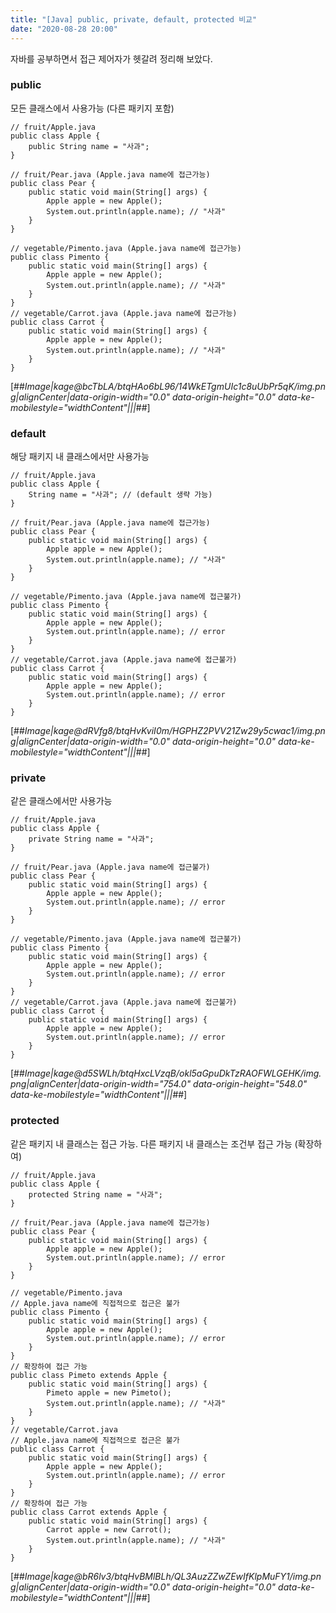 ```yaml
---
title: "[Java] public, private, default, protected 비교"
date: "2020-08-28 20:00"
---
```


자바를 공부하면서 접근 제어자가 헷갈려 정리해 보았다.

### public

모든 클래스에서 사용가능 (다른 패키지 포함)

```
// fruit/Apple.java
public class Apple {
    public String name = "사과";
}

// fruit/Pear.java (Apple.java name에 접근가능)
public class Pear {
    public static void main(String[] args) {
        Apple apple = new Apple();
        System.out.println(apple.name); // "사과"
    }
}

// vegetable/Pimento.java (Apple.java name에 접근가능)
public class Pimento {
    public static void main(String[] args) {
        Apple apple = new Apple();
        System.out.println(apple.name); // "사과"
    }
}
// vegetable/Carrot.java (Apple.java name에 접근가능)
public class Carrot {
    public static void main(String[] args) {
        Apple apple = new Apple();
        System.out.println(apple.name); // "사과"
    }
}
```

[##_Image|kage@bcTbLA/btqHAo6bL96/14WkETgmUIc1c8uUbPr5qK/img.png|alignCenter|data-origin-width="0.0" data-origin-height="0.0" data-ke-mobilestyle="widthContent"|||_##]

### default

해당 패키지 내 클래스에서만 사용가능

```
// fruit/Apple.java
public class Apple {
    String name = "사과"; // (default 생략 가능)
}

// fruit/Pear.java (Apple.java name에 접근가능)
public class Pear {
    public static void main(String[] args) {
        Apple apple = new Apple();
        System.out.println(apple.name); // "사과"
    }
}

// vegetable/Pimento.java (Apple.java name에 접근불가)
public class Pimento {
    public static void main(String[] args) {
        Apple apple = new Apple();
        System.out.println(apple.name); // error
    }
}
// vegetable/Carrot.java (Apple.java name에 접근불가)
public class Carrot {
    public static void main(String[] args) {
        Apple apple = new Apple();
        System.out.println(apple.name); // error
    }
}
```

[##_Image|kage@dRVfg8/btqHvKviI0m/HGPHZ2PVV21Zw29y5cwac1/img.png|alignCenter|data-origin-width="0.0" data-origin-height="0.0" data-ke-mobilestyle="widthContent"|||_##]

### private

같은 클래스에서만 사용가능

```
// fruit/Apple.java
public class Apple {
    private String name = "사과"; 
}

// fruit/Pear.java (Apple.java name에 접근불가)
public class Pear {
    public static void main(String[] args) {
        Apple apple = new Apple();
        System.out.println(apple.name); // error
    }
}

// vegetable/Pimento.java (Apple.java name에 접근불가)
public class Pimento {
    public static void main(String[] args) {
        Apple apple = new Apple();
        System.out.println(apple.name); // error
    }
}
// vegetable/Carrot.java (Apple.java name에 접근불가)
public class Carrot {
    public static void main(String[] args) {
        Apple apple = new Apple();
        System.out.println(apple.name); // error
    }
}
```

[##_Image|kage@d5SWLh/btqHxcLVzqB/okl5aGpuDkTzRAOFWLGEHK/img.png|alignCenter|data-origin-width="754.0" data-origin-height="548.0" data-ke-mobilestyle="widthContent"|||_##]

### protected

같은 패키지 내 클래스는 접근 가능. 다른 패키지 내 클래스는 조건부 접근 가능 (확장하여)

```
// fruit/Apple.java
public class Apple {
    protected String name = "사과"; 
}

// fruit/Pear.java (Apple.java name에 접근가능)
public class Pear {
    public static void main(String[] args) {
        Apple apple = new Apple();
        System.out.println(apple.name); // error
    }
}

// vegetable/Pimento.java
// Apple.java name에 직접적으로 접근은 불가
public class Pimento {
    public static void main(String[] args) {
        Apple apple = new Apple();
        System.out.println(apple.name); // error
    }
}
// 확장하여 접근 가능
public class Pimeto extends Apple {
    public static void main(String[] args) {
        Pimeto apple = new Pimeto();
        System.out.println(apple.name); // "사과"
    }
}
// vegetable/Carrot.java 
// Apple.java name에 직접적으로 접근은 불가
public class Carrot {
    public static void main(String[] args) {
        Apple apple = new Apple();
        System.out.println(apple.name); // error
    }
}
// 확장하여 접근 가능
public class Carrot extends Apple {
    public static void main(String[] args) {
        Carrot apple = new Carrot();
        System.out.println(apple.name); // "사과"
    }
}
```

[##_Image|kage@bR6lv3/btqHvBMlBLh/QL3AuzZZwZEwIfKlpMuFY1/img.png|alignCenter|data-origin-width="0.0" data-origin-height="0.0" data-ke-mobilestyle="widthContent"|||_##]